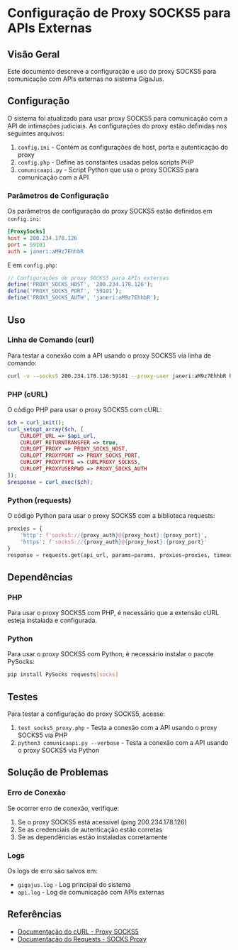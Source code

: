 # Configuração de Proxy SOCKS5 para APIs Externas

## Visão Geral

Este documento descreve a configuração e uso do proxy SOCKS5 para comunicação com APIs externas no sistema GigaJus.

## Configuração

O sistema foi atualizado para usar proxy SOCKS5 para comunicação com a API de intimações judiciais. As configurações do proxy estão definidas nos seguintes arquivos:

1. `config.ini` - Contém as configurações de host, porta e autenticação do proxy
2. `config.php` - Define as constantes usadas pelos scripts PHP
3. `comunicaapi.py` - Script Python que usa o proxy SOCKS5 para comunicação com a API

### Parâmetros de Configuração

Os parâmetros de configuração do proxy SOCKS5 estão definidos em `config.ini`:

```ini
[ProxySocks]
host = 200.234.178.126
port = 59101
auth = janeri:aM9z7EhhbR
```

E em `config.php`:

```php
// Configurações de proxy SOCKS5 para APIs externas
define('PROXY_SOCKS_HOST', '200.234.178.126');
define('PROXY_SOCKS_PORT', '59101');
define('PROXY_SOCKS_AUTH', 'janeri:aM9z7EhhbR');
```

## Uso

### Linha de Comando (curl)

Para testar a conexão com a API usando o proxy SOCKS5 via linha de comando:

```bash
curl -v --socks5 200.234.178.126:59101 --proxy-user janeri:aM9z7EhhbR https://comunicaapi.pje.jus.br/api/v1/comunicacao
```

### PHP (cURL)

O código PHP para usar o proxy SOCKS5 com cURL:

```php
$ch = curl_init();
curl_setopt_array($ch, [
    CURLOPT_URL => $api_url,
    CURLOPT_RETURNTRANSFER => true,
    CURLOPT_PROXY => PROXY_SOCKS_HOST,
    CURLOPT_PROXYPORT => PROXY_SOCKS_PORT,
    CURLOPT_PROXYTYPE => CURLPROXY_SOCKS5,
    CURLOPT_PROXYUSERPWD => PROXY_SOCKS_AUTH
]);
$response = curl_exec($ch);
```

### Python (requests)

O código Python para usar o proxy SOCKS5 com a biblioteca requests:

```python
proxies = {
    'http': f'socks5://{proxy_auth}@{proxy_host}:{proxy_port}',
    'https': f'socks5://{proxy_auth}@{proxy_host}:{proxy_port}'
}
response = requests.get(api_url, params=params, proxies=proxies, timeout=30)
```

## Dependências

### PHP

Para usar o proxy SOCKS5 com PHP, é necessário que a extensão cURL esteja instalada e configurada.

### Python

Para usar o proxy SOCKS5 com Python, é necessário instalar o pacote PySocks:

```bash
pip install PySocks requests[socks]
```

## Testes

Para testar a configuração do proxy SOCKS5, acesse:

1. `test_socks5_proxy.php` - Testa a conexão com a API usando o proxy SOCKS5 via PHP
2. `python3 comunicaapi.py --verbose` - Testa a conexão com a API usando o proxy SOCKS5 via Python

## Solução de Problemas

### Erro de Conexão

Se ocorrer erro de conexão, verifique:

1. Se o proxy SOCKS5 está acessível (ping 200.234.178.126)
2. Se as credenciais de autenticação estão corretas
3. Se as dependências estão instaladas corretamente

### Logs

Os logs de erro são salvos em:

- `gigajus.log` - Log principal do sistema
- `api.log` - Log de comunicação com APIs externas

## Referências

- [Documentação do cURL - Proxy SOCKS5](https://curl.se/libcurl/c/CURLOPT_PROXY.html)
- [Documentação do Requests - SOCKS Proxy](https://requests.readthedocs.io/en/latest/user/advanced/#socks)
